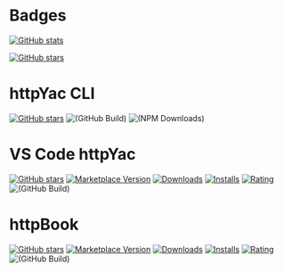 # Badges

[![GitHub stats](https://github-readme-stats.vercel.app/api?username=AnWeber)](https://github.com/anuraghazra/github-readme-stats)

[![GitHub stars](https://img.shields.io/github/stars/anweber?style=social)](https://GitHub.com/Anweber/)

# httpYac CLI
[![GitHub stars](https://img.shields.io/github/stars/Anweber/httpyac.svg?style=social&label=Star&maxAge=2592000)](https://GitHub.com/Anweber/httpyac/stargazers/) ![(GitHub Build)](https://img.shields.io/github/workflow/status/anweber/httpyac/build) ![(NPM Downloads)](https://img.shields.io/npm/dw/httpyac)

# VS Code httpYac
[![GitHub stars](https://img.shields.io/github/stars/Anweber/vscode-httpyac.svg?style=social&label=Star&maxAge=2592000)](https://GitHub.com/Anweber/vscode-httpyac/stargazers/)
[![Marketplace Version](https://vsmarketplacebadge.apphb.com/version-short/anweber.vscode-httpyac.svg)](https://marketplace.visualstudio.com/items?itemName=anweber.vscode-httpyac) [![Downloads](https://vsmarketplacebadge.apphb.com/downloads/anweber.vscode-httpyac.svg)](https://marketplace.visualstudio.com/items?itemName=anweber.vscode-httpyac) [![Installs](https://vsmarketplacebadge.apphb.com/installs/anweber.vscode-httpyac.svg)](https://marketplace.visualstudio.com/items?itemName=anweber.vscode-httpyac) [![Rating](https://vsmarketplacebadge.apphb.com/rating/anweber.vscode-httpyac.svg)](https://marketplace.visualstudio.com/items?itemName=anweber.vscode-httpyac)
![(GitHub Build)](https://img.shields.io/github/workflow/status/anweber/vscode-httpyac/Build)

# httpBook
[![GitHub stars](https://img.shields.io/github/stars/Anweber/httpbook.svg?style=social&label=Star&maxAge=2592000)](https://GitHub.com/Anweber/httpbook/stargazers/)
[![Marketplace Version](https://vsmarketplacebadge.apphb.com/version-short/anweber.httpbook.svg)](https://marketplace.visualstudio.com/items?itemName=anweber.httpbook) [![Downloads](https://vsmarketplacebadge.apphb.com/downloads/anweber.httpbook.svg)](https://marketplace.visualstudio.com/items?itemName=anweber.httpbook) [![Installs](https://vsmarketplacebadge.apphb.com/installs/anweber.httpbook.svg)](https://marketplace.visualstudio.com/items?itemName=anweber.httpbook) [![Rating](https://vsmarketplacebadge.apphb.com/rating/anweber.httpbook.svg)](https://marketplace.visualstudio.com/items?itemName=anweber.httpbook)
![(GitHub Build)](https://img.shields.io/github/workflow/status/anweber/httpbook/Build)